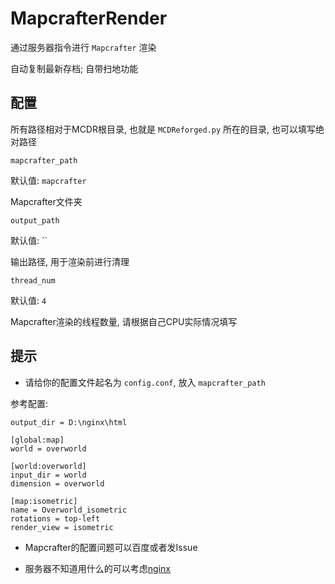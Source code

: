 # MapcrafterRender

通过服务器指令进行 `Mapcrafter` 渲染

自动复制最新存档; 自带扫地功能

## 配置

所有路径相对于MCDR根目录, 也就是 `MCDReforged.py` 所在的目录, 也可以填写绝对路径

`mapcrafter_path`

默认值: `mapcrafter`

Mapcrafter文件夹

`output_path`

默认值: ``

输出路径, 用于渲染前进行清理

`thread_num`

默认值: `4`

Mapcrafter渲染的线程数量, 请根据自己CPU实际情况填写

## 提示

- 请给你的配置文件起名为 `config.conf`, 放入 `mapcrafter_path`

参考配置:

```text
output_dir = D:\nginx\html

[global:map]
world = overworld

[world:overworld]
input_dir = world
dimension = overworld

[map:isometric]
name = Overworld_isometric
rotations = top-left
render_view = isometric
```

- Mapcrafter的配置问题可以百度或者发Issue

- 服务器不知道用什么的可以考虑[nginx](https://nginx.org/en/)
